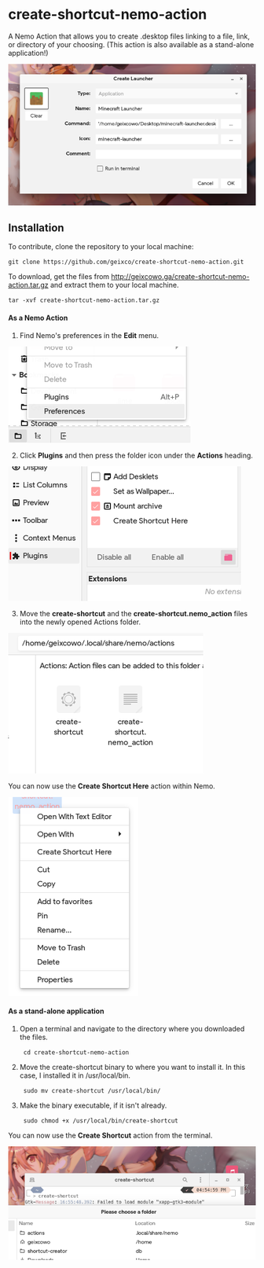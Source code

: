 # create-shortcut-nemo-action
A Nemo Action that allows you to create .desktop files linking to a file, link, or directory of your choosing. (This action is also available as a stand-alone application!)

![Preview](./instruction/preview.png)

## Installation

To contribute, clone the repository to your local machine:
    
    git clone https://github.com/geixco/create-shortcut-nemo-action.git
    
To download, get the files from http://geixcowo.ga/create-shortcut-nemo-action.tar.gz and extract them to your local machine.

    tar -xvf create-shortcut-nemo-action.tar.gz

#### As a Nemo Action
1. Find Nemo's preferences in the **Edit** menu.

![Find Nemo's preferences in the Edit menu](./instruction/step1.png)

2. Click **Plugins** and then press the folder icon under the **Actions** heading.

![Click Plugins and then press the folder icon under the Actions heading](./instruction/step2.png)

3. Move the **create-shortcut** and the **create-shortcut.nemo_action** files into the newly opened Actions folder.

![Move the create-shortcut and create-shortcut.nemo_action files into the Actions folder](./instruction/step3.png)

You can now use the **Create Shortcut Here** action within Nemo.

![You can now use the Create Shortcut Here action within Nemo](./instruction/menu.png)

#### As a stand-alone application
1. Open a terminal and navigate to the directory where you downloaded the files.

        cd create-shortcut-nemo-action

2. Move the create-shortcut binary to where you want to install it. In this case, I installed it in /usr/local/bin.

        sudo mv create-shortcut /usr/local/bin/
3. Make the binary executable, if it isn't already.

        sudo chmod +x /usr/local/bin/create-shortcut

You can now use the **Create Shortcut** action from the terminal.

![You can now use the Create Shortcut action from the terminal](./instruction/standalone.png)
